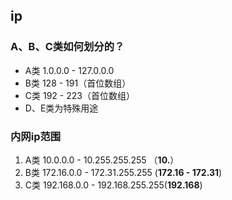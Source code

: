 ## ip

### A、B、C类如何划分的？
- A类 1.0.0.0 - 127.0.0.0
- B类 128 - 191（首位数组）
- C类 192 - 223（首位数组）
- D、E类为特殊用途

### 内网ip范围
1. A类 10.0.0.0 - 10.255.255.255 （**10.**）
2. B类 172.16.0.0 - 172.31.255.255 (**172.16 - 172.31**)
3. C类 192.168.0.0 - 192.168.255.255(**192.168**)

